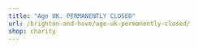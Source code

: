 ```yaml
---
title: "Age UK. PERMANENTLY CLOSED"
url: /brighton-and-hove/age-uk-permanently-closed/
shop: charity
---
```


